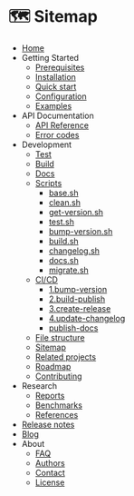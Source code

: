 # 🗺️ Sitemap

- [Home](../../README.md)
- Getting Started
    - [Prerequisites](../getting-started/prerequisites.md)
    - [Installation](../getting-started/installation.md)
    - [Quick start](../getting-started/quick-start.md)
    - [Configuration](../getting-started/configuration.md)
    - [Examples](../getting-started/examples.md)
- API Documentation
    - [API Reference](../api-docs/api-reference.md)
    - [Error codes](../api-docs/error-codes.md)
- Development
    - [Test](../dev/test.md)
    - [Build](../dev/build.md)
    - [Docs](../dev/docs.md)
    - [Scripts](../dev/scripts/README.md)
        - [base.sh](../dev/scripts/1.base.md)
        - [clean.sh](../dev/scripts/2.clean.md)
        - [get-version.sh](../dev/scripts/3.get-version.md)
        - [test.sh](../dev/scripts/4.test.md)
        - [bump-version.sh](../dev/scripts/5.bump-version.md)
        - [build.sh](../dev/scripts/6.build.md)
        - [changelog.sh](../dev/scripts/7.changelog.md)
        - [docs.sh](../dev/scripts/8.docs.md)
        - [migrate.sh](../dev/scripts/9.migrate.md)
    - [CI/CD](./cicd/README.md)
        - [1.bump-version](./cicd/1.bump-version.md)
        - [2.build-publish](./cicd/2.build-publish.md)
        - [3.create-release](./cicd/3.create-release.md)
        - [4.update-changelog](./cicd/4.update-changelog.md)
        - [publish-docs](./cicd/publish-docs.md)
    - [File structure](../dev/file-structure.md)
    - [Sitemap](../dev/sitemap.md)
    - [Related projects](../dev/related-projects.md)
    - [Roadmap](../dev/roadmap.md)
    - [Contributing](../dev/contributing.md)
- Research
    - [Reports](../research/reports.md)
    - [Benchmarks](../research/benchmarks.md)
    - [References](../research/references.md)
- [Release notes](../release-notes.md)
- [Blog](../blog/index.md)
- About
    - [FAQ](../about/faq.md)
    - [Authors](../about/authors.md)
    - [Contact](../about/contact.md)
    - [License](../about/license.md)
